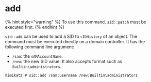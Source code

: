 # add

{% hint style="warning" %}
To use this command, [`sid::patch`](patch.md) must be executed first.
{% endhint %}

`sid::add` can be used to add a SID to `sIDHistory` of an object. The command must be executed directly on a domain controller. It has the following command line argument:

* `/sam`: the `sAMAccountName`.
* `/new`: the new SID value. It also accepts format such as `Builtin\administrators`.

```
mimikatz # sid::add /sam:username /new:Builtin\administrators
```
